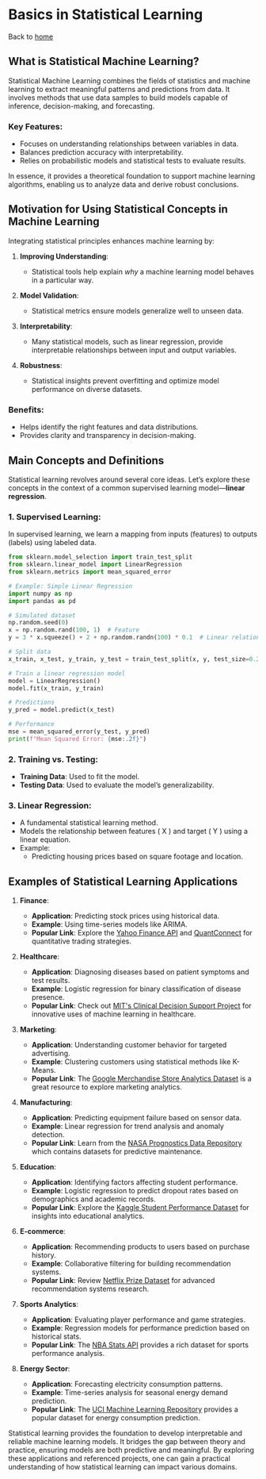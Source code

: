 # Basics in Statistical Learning

Back to [home](../README.md)

## What is Statistical Machine Learning?

Statistical Machine Learning combines the fields of statistics and machine learning to extract meaningful patterns and predictions from data. It involves methods that use data samples to build models capable of inference, decision-making, and forecasting.

### Key Features:
- Focuses on understanding relationships between variables in data.
- Balances prediction accuracy with interpretability.
- Relies on probabilistic models and statistical tests to evaluate results.

In essence, it provides a theoretical foundation to support machine learning algorithms, enabling us to analyze data and derive robust conclusions.

## Motivation for Using Statistical Concepts in Machine Learning

Integrating statistical principles enhances machine learning by:

1. **Improving Understanding**:
   - Statistical tools help explain *why* a machine learning model behaves in a particular way.

2. **Model Validation**:
   - Statistical metrics ensure models generalize well to unseen data.

3. **Interpretability**:
   - Many statistical models, such as linear regression, provide interpretable relationships between input and output variables.

4. **Robustness**:
   - Statistical insights prevent overfitting and optimize model performance on diverse datasets.

### Benefits:
- Helps identify the right features and data distributions.
- Provides clarity and transparency in decision-making.

## Main Concepts and Definitions

Statistical learning revolves around several core ideas. Let’s explore these concepts in the context of a common supervised learning model—**linear regression**.

### 1. **Supervised Learning**:
   In supervised learning, we learn a mapping from inputs (features) to outputs (labels) using labeled data.

```python
from sklearn.model_selection import train_test_split
from sklearn.linear_model import LinearRegression
from sklearn.metrics import mean_squared_error

# Example: Simple Linear Regression
import numpy as np
import pandas as pd

# Simulated dataset
np.random.seed(0)
x = np.random.rand(100, 1)  # Feature
y = 3 * x.squeeze() + 2 + np.random.randn(100) * 0.1  # Linear relationship with noise

# Split data
x_train, x_test, y_train, y_test = train_test_split(x, y, test_size=0.2, random_state=42)

# Train a linear regression model
model = LinearRegression()
model.fit(x_train, y_train)

# Predictions
y_pred = model.predict(x_test)

# Performance
mse = mean_squared_error(y_test, y_pred)
print(f"Mean Squared Error: {mse:.2f}")
```

### 2. **Training vs. Testing**:
   - **Training Data**: Used to fit the model.
   - **Testing Data**: Used to evaluate the model’s generalizability.

### 3. **Linear Regression**:
   - A fundamental statistical learning method.
   - Models the relationship between features \( X \) and target \( Y \) using a linear equation.
   - Example:
     - Predicting housing prices based on square footage and location.

## Examples of Statistical Learning Applications

1. **Finance**:
   - **Application**: Predicting stock prices using historical data.
   - **Example**: Using time-series models like ARIMA.
   - **Popular Link**: Explore the [Yahoo Finance API](https://finance.yahoo.com/) and [QuantConnect](https://www.quantconnect.com/) for quantitative trading strategies.

2. **Healthcare**:
   - **Application**: Diagnosing diseases based on patient symptoms and test results.
   - **Example**: Logistic regression for binary classification of disease presence.
   - **Popular Link**: Check out [MIT's Clinical Decision Support Project](https://clinicalml.org/) for innovative uses of machine learning in healthcare.

3. **Marketing**:
   - **Application**: Understanding customer behavior for targeted advertising.
   - **Example**: Clustering customers using statistical methods like K-Means.
   - **Popular Link**: The [Google Merchandise Store Analytics Dataset](https://support.google.com/analytics/answer/7586738?hl=en) is a great resource to explore marketing analytics.

4. **Manufacturing**:
   - **Application**: Predicting equipment failure based on sensor data.
   - **Example**: Linear regression for trend analysis and anomaly detection.
   - **Popular Link**: Learn from the [NASA Prognostics Data Repository](https://www.nasa.gov/content/prognostics-center-of-excellence-data-set-repository) which contains datasets for predictive maintenance.

5. **Education**:
   - **Application**: Identifying factors affecting student performance.
   - **Example**: Logistic regression to predict dropout rates based on demographics and academic records.
   - **Popular Link**: Explore the [Kaggle Student Performance Dataset](https://www.kaggle.com/datasets/aljarah/xAPI-Edu-Data) for insights into educational analytics.

6. **E-commerce**:
   - **Application**: Recommending products to users based on purchase history.
   - **Example**: Collaborative filtering for building recommendation systems.
   - **Popular Link**: Review [Netflix Prize Dataset](https://www.netflixprize.com/) for advanced recommendation systems research.

7. **Sports Analytics**:
   - **Application**: Evaluating player performance and game strategies.
   - **Example**: Regression models for performance prediction based on historical stats.
   - **Popular Link**: The [NBA Stats API](https://www.nba.com/stats/) provides a rich dataset for sports performance analysis.

8. **Energy Sector**:
   - **Application**: Forecasting electricity consumption patterns.
   - **Example**: Time-series analysis for seasonal energy demand prediction.
   - **Popular Link**: The [UCI Machine Learning Repository](https://archive.ics.uci.edu/ml/datasets/Individual+household+electric+power+consumption) provides a popular dataset for energy consumption prediction.

Statistical learning provides the foundation to develop interpretable and reliable machine learning models. It bridges the gap between theory and practice, ensuring models are both predictive and meaningful. By exploring these applications and referenced projects, one can gain a practical understanding of how statistical learning can impact various domains.

